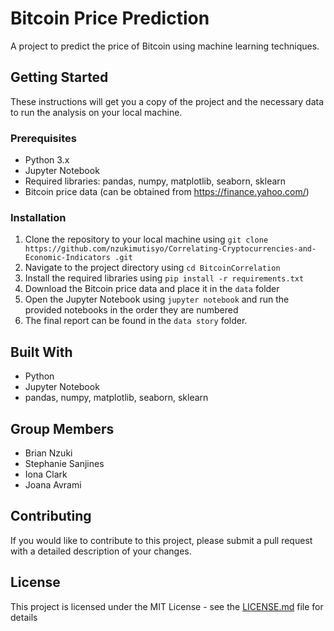 # Bitcoin Price Prediction
A project to predict the price of Bitcoin using machine learning techniques.

## Getting Started

These instructions will get you a copy of the project and the necessary data to run the analysis on your local machine.

### Prerequisites

- Python 3.x
- Jupyter Notebook
- Required libraries: pandas, numpy, matplotlib, seaborn, sklearn
- Bitcoin price data (can be obtained from https://finance.yahoo.com/)

### Installation

1. Clone the repository to your local machine using `git clone https://github.com/nzukimutisyo/Correlating-Cryptocurrencies-and-Economic-Indicators .git`
2. Navigate to the project directory using `cd BitcoinCorrelation`
3. Install the required libraries using `pip install -r requirements.txt`
4. Download the Bitcoin price data and place it in the `data` folder
5. Open the Jupyter Notebook using `jupyter notebook` and run the provided notebooks in the order they are numbered
6. The final report can be found in the `data story` folder.

## Built With

* Python
* Jupyter Notebook
* pandas, numpy, matplotlib, seaborn, sklearn

## Group Members
- Brian Nzuki 
- Stephanie Sanjines
- Iona Clark
- Joana Avrami

## Contributing

If you would like to contribute to this project, please submit a pull request with a detailed description of your changes.

## License

This project is licensed under the MIT License - see the [LICENSE.md](LICENSE.md) file for details
